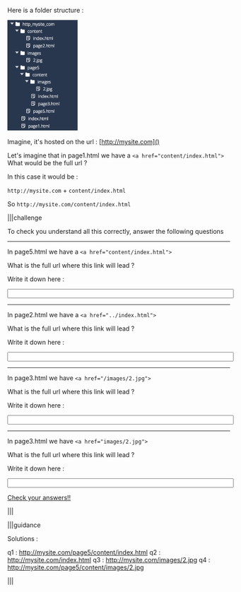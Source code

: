 Here is a folder structure :

<img src=".guides/img/treeview_last_challenge.png" height="250">

Imagine, it's hosted on the url : [http://mysite.com]()

Let's imagine that in page1.html we have a `<a href="content/index.html">` What would be the full url ?

In this case it would be :

`http://mysite.com` + `content/index.html`

So `http://mysite.com/content/index.html`


|||challenge 

To check you understand all this correctly, answer the following questions

<hr>

In page5.html we have a `<a href="content/index.html">` 

What is the full url where this link will lead ?

Write it down here :

<input id="q1" type="text" style="width:100%;" />

<hr>

In page2.html we have a `<a href="../index.html">` 

What is the full url where this link will lead ?

Write it down here :

<input id="q2" type="text" style="width:100%;" />

<hr>

In page3.html we have `<a href="/images/2.jpg">`

What is the full url where this link will lead ?

Write it down here :

<input id="q3" type="text" style="width:100%;" />

<hr>

In page3.html we have `<a href="images/2.jpg">`

What is the full url where this link will lead ?

Write it down here :

<input id="q4" type="text" style="width:100%;" />

<a id="test6absolute" href="#"  class="codio-button codio-button-type-custom"> Check your answers!!
</a>

|||


|||guidance

Solutions :

q1 : http://mysite.com/page5/content/index.html
q2 : http://mysite.com/index.html
q3 : http://mysite.com/images/2.jpg
q4 : http://mysite.com/page5/content/images/2.jpg

|||